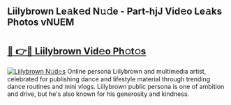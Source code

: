 ## Liilybrown Le𝚊k𝚎d N𝚞𝚍e - Part-hjJ Vid𝚎o Le𝚊ks Photos vNUEM

# <h2><a href="http://fbeqhx.evod.top/?m=Liilybrown">🔗 👉🔴 Liilybrown Vid𝚎o Ph𝚘t𝚘s</a></h2>

[![Liilybrown N𝚞d𝚎s](https://i.imgur.com/8V9OHl7.gif)](http://fbeqhx.evod.top/?m=Liilybrown)
Online persona Liilybrown and multimedia artist, celebrated for publishing dance and lifestyle material through trending dance routines and mini vlogs. Liilybrown public persona is one of ambition and drive, but he's also known for his generosity and kindness. 
